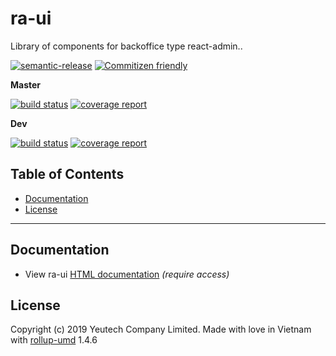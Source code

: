 # ra-ui

Library of components for backoffice type react-admin..

[![semantic-release](https://img.shields.io/badge/%20%20%F0%9F%93%A6%F0%9F%9A%80-semantic--release-e10079.svg)](https://github.com/semantic-release/semantic-release)
[![Commitizen friendly](https://img.shields.io/badge/commitizen-friendly-brightgreen.svg)](http://commitizen.github.io/cz-cli/)

**Master**

[![build status](https://module.kopaxgroup.com/bootstrap-styled/ra-ui/badges/master/build.svg)](https://module.kopaxgroup.com/bootstrap-styled/ra-ui/commits/master)
[![coverage report](https://module.kopaxgroup.com/bootstrap-styled/ra-ui/badges/master/coverage.svg)](https://module.kopaxgroup.com/bootstrap-styled/ra-ui/commits/master)

**Dev**

[![build status](https://module.kopaxgroup.com/bootstrap-styled/ra-ui/badges/dev/build.svg)](https://module.kopaxgroup.com/bootstrap-styled/ra-ui/commits/dev)
[![coverage report](https://module.kopaxgroup.com/bootstrap-styled/ra-ui/badges/dev/coverage.svg)](https://module.kopaxgroup.com/bootstrap-styled/ra-ui/commits/dev)


## Table of Contents

  - [Documentation](#documentation)
  - [License](#license)

---
  
## Documentation

  - View ra-ui [HTML documentation](https://bootstrap-styled.yeutech.com/ra-ui) *(require access)*

## License

Copyright (c) 2019 Yeutech Company Limited. Made with love in Vietnam with [rollup-umd](https://module.kopaxgroup.com/dev-tools/rollup-umd/tags/v1.4.6) 1.4.6
